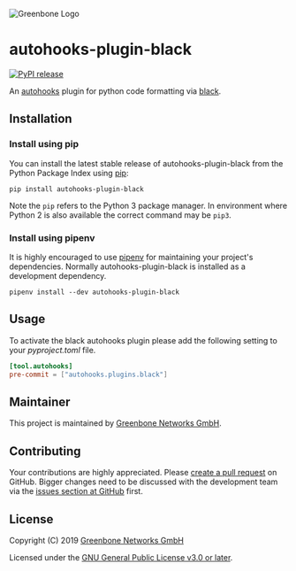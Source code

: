 ![Greenbone Logo](https://www.greenbone.net/wp-content/uploads/gb_logo_resilience_horizontal.png)

# autohooks-plugin-black

[![PyPI release](https://img.shields.io/pypi/v/autohooks-plugin-black.svg)](https://pypi.org/project/autohooks-plugin-black/)

An [autohooks](https://github.com/greenbone/autohooks) plugin for python code
formatting via [black](https://github.com/ambv/black).

## Installation

### Install using pip

You can install the latest stable release of autohooks-plugin-black from the
Python Package Index using [pip](https://pip.pypa.io/):

    pip install autohooks-plugin-black

Note the `pip` refers to the Python 3 package manager. In environment where
Python 2 is also available the correct command may be `pip3`.

### Install using pipenv

It is highly encouraged to use [pipenv](https://github.com/pypa/pipenv) for
maintaining your project's dependencies. Normally autohooks-plugin-black is
installed as a development dependency.

    pipenv install --dev autohooks-plugin-black

## Usage

To activate the black autohooks plugin please add the following setting to your
*pyproject.toml* file.

```toml
[tool.autohooks]
pre-commit = ["autohooks.plugins.black"]
```

## Maintainer

This project is maintained by [Greenbone Networks GmbH](https://www.greenbone.net/).

## Contributing

Your contributions are highly appreciated. Please
[create a pull request](https://github.com/greenbone/autohooks-plugin-black/pulls)
on GitHub. Bigger changes need to be discussed with the development team via the
[issues section at GitHub](https://github.com/greenbone/autohooks-plugin-black/issues)
first.

## License

Copyright (C) 2019 [Greenbone Networks GmbH](https://www.greenbone.net/)

Licensed under the [GNU General Public License v3.0 or later](LICENSE).

